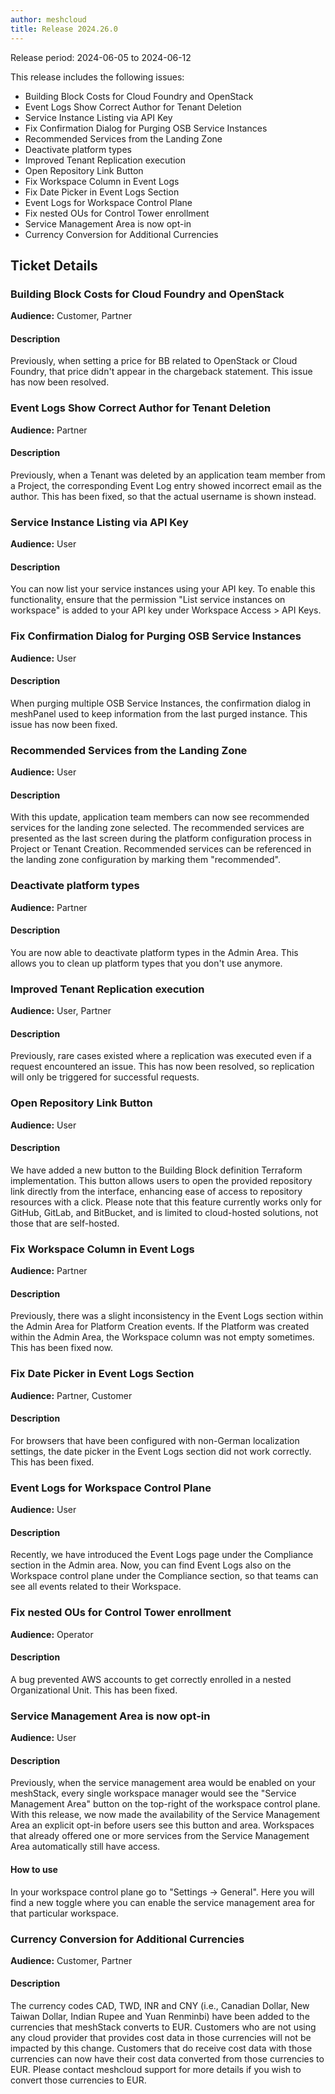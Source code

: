 ```yaml
---
author: meshcloud
title: Release 2024.26.0
---
```


Release period: 2024-06-05 to 2024-06-12

This release includes the following issues:
* Building Block Costs for Cloud Foundry and OpenStack
* Event Logs Show Correct Author for Tenant Deletion
* Service Instance Listing via API Key
* Fix Confirmation Dialog for Purging OSB Service Instances
* Recommended Services from the Landing Zone
* Deactivate platform types
* Improved Tenant Replication execution
* Open Repository Link Button
* Fix Workspace Column in Event Logs
* Fix Date Picker in Event Logs Section
* Event Logs for Workspace Control Plane
* Fix nested OUs for Control Tower enrollment
* Service Management Area is now opt-in
* Currency Conversion for Additional Currencies
<!--truncate-->

## Ticket Details
### Building Block Costs for Cloud Foundry and OpenStack
**Audience:** Customer, Partner


#### Description
Previously, when setting a price for BB related to OpenStack or Cloud
Foundry, that price didn't appear in the chargeback statement. This issue has
now been resolved.

### Event Logs Show Correct Author for Tenant Deletion
**Audience:** Partner


#### Description
Previously, when a Tenant was deleted by an application team member from a
Project, the corresponding Event Log entry showed incorrect email as the
author. This has been fixed, so that the actual username is shown instead.

### Service Instance Listing via API Key
**Audience:** User


#### Description
You can now list your service instances using your API key. To enable this functionality, ensure that the permission "List service instances on workspace" is added to your API key under Workspace Access > API Keys.

### Fix Confirmation Dialog for Purging OSB Service Instances
**Audience:** User


#### Description
When purging multiple OSB Service Instances, the confirmation dialog in meshPanel used
to keep information from the last purged instance. This issue has now been fixed.

### Recommended Services from the Landing Zone
**Audience:** User


#### Description
With this update, application team members can now see recommended services for the landing zone selected.
The recommended services are presented as the last screen during the platform configuration process in Project 
or Tenant Creation. Recommended services can be referenced in the landing zone configuration by marking them 
"recommended".

### Deactivate platform types
**Audience:** Partner


#### Description
You are now able to deactivate platform types in the Admin Area. This allows you to clean up platform types that you don't use anymore.

### Improved Tenant Replication execution
**Audience:** User, Partner


#### Description
Previously, rare cases existed where a replication was executed even if a request encountered an issue. 
This has now been resolved, so replication will only be triggered for successful requests.

### Open Repository Link Button
**Audience:** User


#### Description
We have added a new button to the Building Block definition Terraform implementation. This button allows 
users to open the provided repository link directly from the interface, enhancing ease of access to 
repository resources with a click. Please note that this feature currently works only for GitHub, GitLab, and 
BitBucket, and is limited to cloud-hosted solutions, not those that are self-hosted.

### Fix Workspace Column in Event Logs
**Audience:** Partner


#### Description
Previously, there was a slight inconsistency in the Event Logs section within
the Admin Area for Platform Creation events. If the Platform was created
within the Admin Area, the Workspace column was not empty sometimes. This has
been fixed now.

### Fix Date Picker in Event Logs Section
**Audience:** Partner, Customer


#### Description
For browsers that have been configured with non-German localization settings,
the date picker in the Event Logs section did not work correctly. This has
been fixed.

### Event Logs for Workspace Control Plane
**Audience:** User


#### Description
Recently, we have introduced the Event Logs page under the Compliance section in the Admin area. Now, you can find Event Logs also on the Workspace control plane under the Compliance section, so that teams can see all events related to their Workspace.

### Fix nested OUs for Control Tower enrollment
**Audience:** Operator


#### Description
A bug prevented AWS accounts to get correctly enrolled in a nested Organizational
Unit. This has been fixed.

### Service Management Area is now opt-in
**Audience:** User


#### Description
Previously, when the service management area would be enabled on your meshStack, every single workspace manager would
see the "Service Management Area" button on the top-right of the workspace control plane. With this release, we now
made the availability of the Service Management Area an explicit opt-in before users see this button and area. Workspaces
that already offered one or more services from the Service Management Area automatically still have access.

#### How to use
In your workspace control plane go to "Settings -> General". Here you will find a new toggle where you can enable
the service management area for that particular workspace.

### Currency Conversion for Additional Currencies
**Audience:** Customer, Partner


#### Description
The currency codes CAD, TWD, INR and CNY (i.e., Canadian Dollar, New Taiwan
Dollar, Indian Rupee and Yuan Renminbi) have been added to the currencies
that meshStack converts to EUR. Customers who are not using any cloud
provider that provides cost data in those currencies will not be impacted by
this change. Customers that do receive cost data with those currencies can
now have their cost data converted from those currencies to EUR.
Please contact meshcloud support for more details if you wish to convert
those currencies to EUR.

